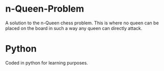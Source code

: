 n-Queen-Problem
===============

A solution to the n-Queen chess problem. This is where no queen can be placed on the board in such a way any queen can directly attack.

Python
=======

Coded in python for learning purposes.

